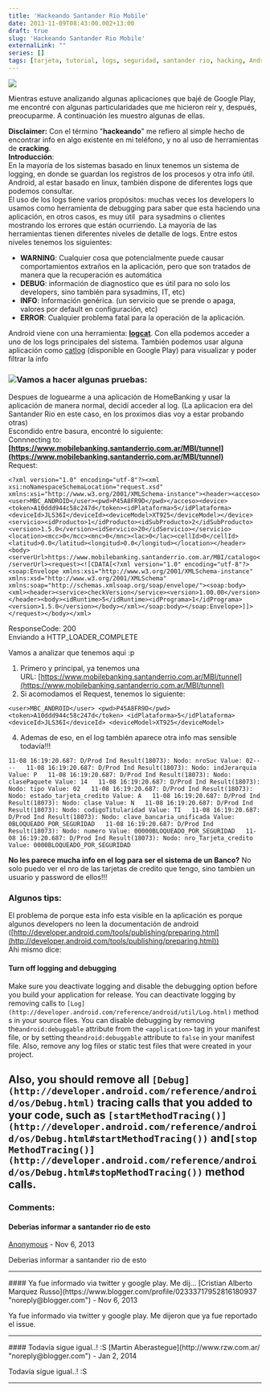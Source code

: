 ```yaml
---
title: 'Hackeando Santander Rio Mobile'
date: 2013-11-09T08:43:00.002+13:00
draft: true
slug: 'Hackeando Santander Rio Mobile'
externalLink: ""
series: []
tags: [tarjeta, tutorial, logs, seguridad, santander rio, hacking, Android]
---
```


[![](http://i.imgur.com/6Mxmsl7.gif)](http://i.imgur.com/6Mxmsl7.gif)

  

Mientras estuve analizando algunas aplicaciones que bajé de Google Play, me encontré con algunas particularidades que me hicieron reír y, después, preocuparme. A continuación les muestro algunas de ellas.  
  
**Disclaimer:** Con el término "**hackeando**" me refiero al simple hecho de encontrar info en algo existente en mi teléfono, y no al uso de herramientas de **cracking**.  
**Introducción**:  
En la mayoría de los sistemas basado en linux tenemos un sistema de logging, en donde se guardan los registros de los procesos y otra info útil.  
Android, al estar basado en linux, también dispone de diferentes logs que podemos consultar.  
El uso de los logs tiene varios propósitos: muchas veces los developers lo usamos como herramienta de debugging para saber que esta haciendo una aplicación, en otros casos, es muy útil  para sysadmins o clientes mostrando los errores que están ocurriendo. La mayoría de las herramientas tienen diferentes niveles de detalle de logs. Entre estos niveles tenemos los siguientes:  

*   **WARNING**: Cualquier cosa que potencialmente puede causar comportamientos extraños en la aplicación, pero que son tratados de manera que la recuperación es automática
*   **DEBUG**: información de diagnostico que es útil para no solo los developers, sino también para sysadmins, IT, etc)
*   **INFO**: Información genérica. (un servicio que se prende o apaga, valores por default en configuración, etc) 
*   **ERROR**: Cualquier problema fatal para la operación de la aplicación.

Android viene con una herramienta: **[logcat](http://developer.android.com/tools/help/logcat.html)**. Con ella podemos acceder a uno de los logs principales del sistema. También podemos usar alguna aplicación como [catlog](https://play.google.com/store/apps/details?id=com.nolanlawson.logcat&hl=es) (disponible en Google Play) para visualizar y poder filtrar la info

  

### [![](http://4.bp.blogspot.com/-KjuCXvKccGc/Un04I_gSRlI/AAAAAAAAWKE/AY-9RhK9Shc/s200/Screenshot_2013-11-08-15-46-39.png)](http://4.bp.blogspot.com/-KjuCXvKccGc/Un04I_gSRlI/AAAAAAAAWKE/AY-9RhK9Shc/s1600/Screenshot_2013-11-08-15-46-39.png)**Vamos a hacer algunas pruebas**:

Despues de loguearme a una aplicación de HomeBanking y usar la aplicación de manera normal, decidí acceder al log. (La aplicacion era del Santander Rio en este caso, en los proximos dias voy a estar probando otras)  
Escondido entre basura, encontré lo siguiente:  
Connnecting to: **[https://www.mobilebanking.santanderrio.com.ar/MBI/tunnel](https://www.mobilebanking.santanderrio.com.ar/MBI/tunnel)**  
Request:  

`<?xml version="1.0" encoding="utf-8"?><xml xsi:noNamespaceSchemaLocation="request.xsd" xmlns:xsi="http://www.w3.org/2001/XMLSchema-instance"><header><acceso><user>MBC_ANDROID</user><pwd>P45A8FR9D</pwd></acceso><device><token>A10ddd944c58c247d</token><idPlataforma>5</idPlataforma><deviceId>JLS36I</deviceId><deviceModel>XT925</deviceModel></device><servicio><idProducto>1</idProducto><idSubProducto>2</idSubProducto><version>1.5.0</version><idServicio>20</idServicio></servicio><location><mcc>0</mcc><mnc>0</mnc><lac>0</lac><cellId>0</cellId><latitud>0.0</latitud><longitud>0.0</longitud></location></header><body><serverUrl>https://www.mobilebanking.santanderrio.com.ar/MBI/catalogo</serverUrl><request><![CDATA[<?xml version="1.0" encoding="utf-8"?><soap:Envelope xmlns:xsi="http://www.w3.org/2001/XMLSchema-instance" xmlns:xsd="http://www.w3.org/2001/XMLSchema" xmlns:soap="http://schemas.xmlsoap.org/soap/envelope/"><soap:body><xml><header><service>checkVersion</service><version>1.00.00</version></header><body><idRuntime>5</idRuntime><idPrograma>1</idPrograma><version>1.5.0</version></body></xml></soap:body></soap:Envelope>]]></request></body></xml>`

  
ResponseCode: 200  
Enviando a HTTP\_LOADER\_COMPLETE  

  

Vamos a analizar que tenemos aqui :p

1.  Primero y principal, ya tenemos una URL: [https://www.mobilebanking.santanderrio.com.ar/MBI/tunnel](https://www.mobilebanking.santanderrio.com.ar/MBI/tunnel)
2.  Si acomodamos el Request, tenemos lo siguiente: 

`<user>MBC_ANDROID</user> <pwd>P45A8FR9D</pwd> <token>A10ddd944c58c247d</token> <idPlataforma>5</idPlataforma> <deviceId>JLS36I</deviceId> <deviceModel>XT925</deviceModel>`

4.  Ademas de eso, en el log también aparece otra info mas sensible todavía!!! 

`11-08 16:19:20.687: D/Prod Ind Result(18073): Nodo: nroSuc Value: 02----  
11-08 16:19:20.687: D/Prod Ind Result(18073): Nodo: indJerarquia Value: P  
11-08 16:19:20.687: D/Prod Ind Result(18073): Nodo: clasePaquete Value: 14  
11-08 16:19:20.687: D/Prod Ind Result(18073): Nodo: tipo Value: 02  
11-08 16:19:20.687: D/Prod Ind Result(18073): Nodo: estado_tarjeta_credito Value: A  
11-08 16:19:20.687: D/Prod Ind Result(18073): Nodo: clase Value: N  
11-08 16:19:20.687: D/Prod Ind Result(18073): Nodo: codigoTitularidad Value: TI  
11-08 16:19:20.687: D/Prod Ind Result(18073): Nodo: clave_bancaria_unificada Value: 0BLOQUEADO_POR_SEGURIDAD  
11-08 16:19:20.687: D/Prod Ind Result(18073): Nodo: numero Value: 00000BLOQUEADO_POR_SEGURIDAD  
11-08 16:19:20.687: D/Prod Ind Result(18073): Nodo: nro_Tarjeta_credito Value: 0000BLOQUEADO_POR_SEGURIDAD`

**No les parece mucha info en el log para ser el sistema de un Banco?** No solo puedo ver el nro de las tarjetas de credito que tengo, sino tambien un usuario y password de ellos!!!  

### **Algunos tips**:

El problema de porque esta info esta visible en la aplicación es porque algunos developers no leen la documentación de android ([http://developer.android.com/tools/publishing/preparing.html](http://developer.android.com/tools/publishing/preparing.html))  
Ahi mismo dice:  

#### Turn off logging and debugging

Make sure you deactivate logging and disable the debugging option before you build your application for release. You can deactivate logging by removing calls to `[Log](http://developer.android.com/reference/android/util/Log.html)` methods in your source files. You can disable debugging by removing the`android:debuggable` attribute from the `<application>` tag in your manifest file, or by setting the`android:debuggable` attribute to `false` in your manifest file. Also, remove any log files or static test files that were created in your project.

Also, you should remove all `[Debug](http://developer.android.com/reference/android/os/Debug.html)` tracing calls that you added to your code, such as `[startMethodTracing()](http://developer.android.com/reference/android/os/Debug.html#startMethodTracing())` and`[stopMethodTracing()](http://developer.android.com/reference/android/os/Debug.html#stopMethodTracing())` method calls.
---
### Comments:
#### Deberias informar a santander rio de esto
[Anonymous]( "noreply@blogger.com") - <time datetime="2013-11-10T07:45:28.308+13:00">Nov 6, 2013</time>

Deberias informar a santander rio de esto
<hr />
#### Ya fue informado via twitter y google play. Me dij...
[Cristian Alberto Marquez Russo](https://www.blogger.com/profile/02333717952816180937 "noreply@blogger.com") - <time datetime="2013-11-10T07:46:51.371+13:00">Nov 6, 2013</time>

Ya fue informado via twitter y google play. Me dijeron que ya fue reportado el issue.
<hr />
#### Todavía sigue igual..! :S
[Martin Aberastegue](http://www.rzw.com.ar/ "noreply@blogger.com") - <time datetime="2014-01-15T14:19:12.802+13:00">Jan 2, 2014</time>

Todavía sigue igual..! :S
<hr />
